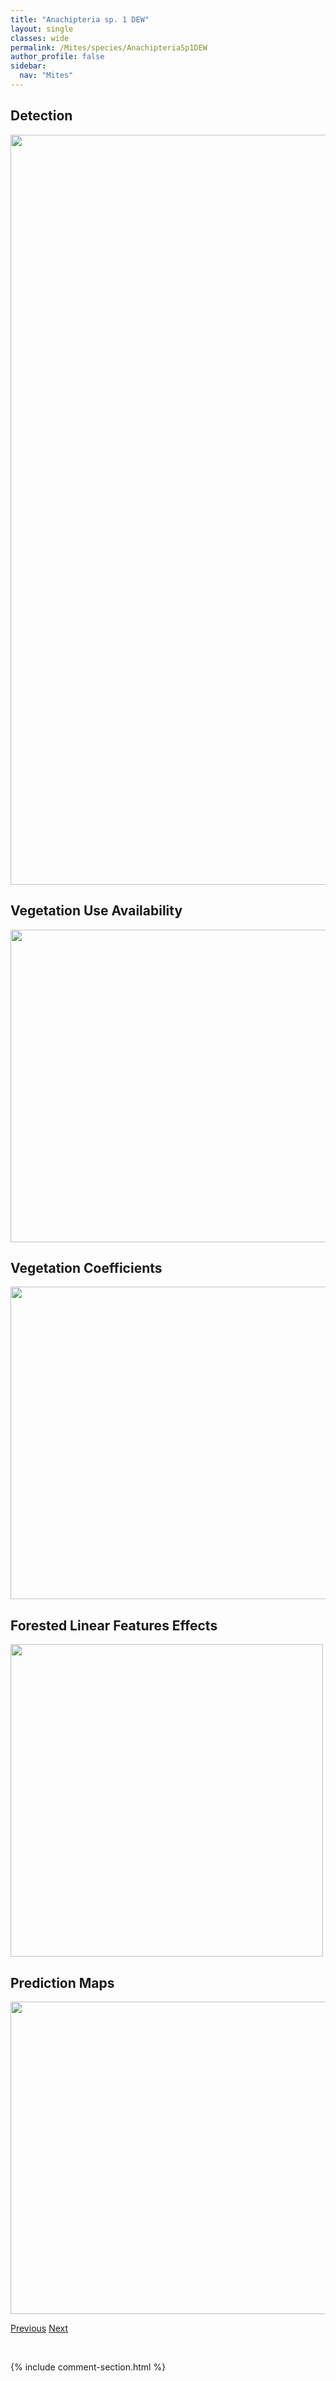 ```yaml
---
title: "Anachipteria sp. 1 DEW"
layout: single
classes: wide
permalink: /Mites/species/AnachipteriaSp1DEW
author_profile: false
sidebar:
  nav: "Mites"
---
```


<h2>Detection</h2>

<a href="https://drive.google.com/uc?export=view&id=1fgIIxPLlu2Qn_c5T7_EuccxpQ737xuD_">
<img src="https://drive.google.com/uc?export=view&id=1fgIIxPLlu2Qn_c5T7_EuccxpQ737xuD_" height = "1200" width = "800">
</a>


<h2>Vegetation Use Availability</h2>

<a href="https://drive.google.com/uc?export=view&id=1lcI0Btre5xktliHAMawU-tvXWhigMVCq">
<img src="https://drive.google.com/uc?export=view&id=1lcI0Btre5xktliHAMawU-tvXWhigMVCq" height = "500" width = "1000">
</a>


<h2>Vegetation Coefficients</h2>

<a href="https://drive.google.com/uc?export=view&id=1dha4ibFreFhBfNcQgw5-mLDq8bS1Woaw">
<img src="https://drive.google.com/uc?export=view&id=1dha4ibFreFhBfNcQgw5-mLDq8bS1Woaw" height = "500" width = "1000">
</a>


<h2>Forested Linear Features Effects</h2>

<a href="https://drive.google.com/uc?export=view&id=19xqJfPmYUFS2OmWUiEEgFNCnIawDb3GM">
<img src="https://drive.google.com/uc?export=view&id=19xqJfPmYUFS2OmWUiEEgFNCnIawDb3GM" height = "500" width = "500">
</a>


<h2>Prediction Maps</h2>

<a href="https://drive.google.com/uc?export=view&id=1eRReq95FJWK1oH80l-QSkR0Z6kS95aX3">
<img src="https://drive.google.com/uc?export=view&id=1eRReq95FJWK1oH80l-QSkR0Z6kS95aX3" height = "500" width = "1000">
</a>


<a href="/DevelopmentWebsite/Mites/species/AnachipteriaHowardi" class="pagination--pager" title="Anachipteria howardi">Previous</a> <a href="/DevelopmentWebsite/Mites/species/AstegistesSp1DEW" class="pagination--pager" title="Astegistes sp. 1 DEW">Next</a>

<p>&nbsp;</p>

{% include comment-section.html %}
